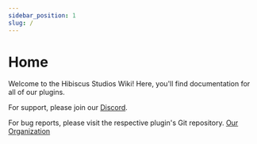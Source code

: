 ```yaml
---
sidebar_position: 1
slug: /
---
```


# Home

Welcome to the Hibiscus Studios Wiki! Here, you'll find documentation for all of our plugins.

For support, please join our [Discord](https://discord.gg/pcm8kWrdNt).

For bug reports, please visit the respective plugin's Git repository. [Our Organization](https://github.com/HibiscusMC)
